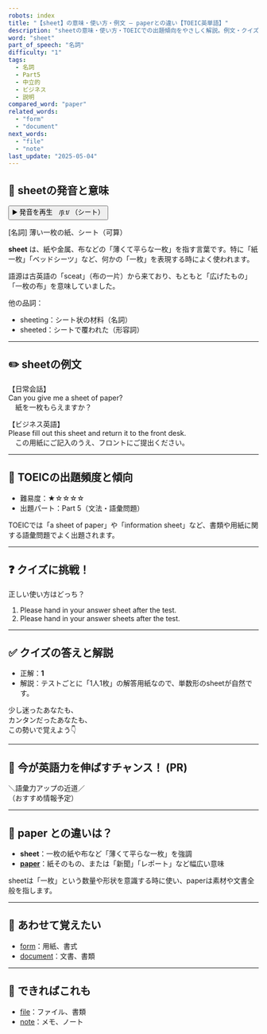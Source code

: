 ```yaml
---
robots: index
title: "【sheet】の意味・使い方・例文 ― paperとの違い【TOEIC英単語】"
description: "sheetの意味・使い方・TOEICでの出題傾向をやさしく解説。例文・クイズ付きでpaperとの違いもわかりやすく学べます。"
word: "sheet"
part_of_speech: "名詞"
difficulty: "1"
tags:
  - 名詞
  - Part5
  - 中立的
  - ビジネス
  - 説明
compared_word: "paper"
related_words:
  - "form"
  - "document"
next_words:
  - "file"
  - "note"
last_update: "2025-05-04"
---
```


## 🔰 sheetの発音と意味

<button class="play-audio" onclick="playTTS('sheet')">
  <span class="play-audio-main">
    ▶️ 発音を再生　/ʃiːt/
  </span>
  <span class="play-audio-sub">
    （シート）
  </span>
</button>

[名詞] 薄い一枚の紙、シート（可算）

**sheet** は、紙や金属、布などの「薄くて平らな一枚」を指す言葉です。特に「紙一枚」「ベッドシーツ」など、何かの「一枚」を表現する時によく使われます。

語源は古英語の「sceat」（布の一片）から来ており、もともと「広げたもの」「一枚の布」を意味していました。

他の品詞：  
- sheeting：シート状の材料（名詞）
- sheeted：シートで覆われた（形容詞）

---

## ✏️ sheetの例文

【日常会話】  
Can you give me a sheet of paper?  
　紙を一枚もらえますか？

【ビジネス英語】  
Please fill out this sheet and return it to the front desk.  
　この用紙にご記入のうえ、フロントにご提出ください。

---

## 🎯 TOEICの出題頻度と傾向

- 難易度：★☆☆☆☆
- 出題パート：Part 5（文法・語彙問題）

TOEICでは「a sheet of paper」や「information sheet」など、書類や用紙に関する語彙問題でよく出題されます。

---

## ❓ クイズに挑戦！

正しい使い方はどっち？

1. Please hand in your answer sheet after the test.  
2. Please hand in your answer sheets after the test.

---

## ✅ クイズの答えと解説

- 正解：**1**
- 解説：テストごとに「1人1枚」の解答用紙なので、単数形のsheetが自然です。

少し迷ったあなたも、  
カンタンだったあなたも、  
この勢いで覚えよう👇️

---

## 🚀 今が英語力を伸ばすチャンス！ (PR)

<div class="info-center">
＼語彙力アップの近道／<br>  
（おすすめ情報予定）
</div>

---

## 🤔  paper との違いは？

- **sheet**：一枚の紙や布など「薄くて平らな一枚」を強調
- **[paper](/word/paper)**：紙そのもの、または「新聞」「レポート」など幅広い意味

sheetは「一枚」という数量や形状を意識する時に使い、paperは素材や文書全般を指します。

---

## 🧩 あわせて覚えたい

- [form](/word/form)：用紙、書式
- [document](/word/document)：文書、書類

---

## 📖 できればこれも

- [file](/word/file)：ファイル、書類
- [note](/word/note)：メモ、ノート

<!-- cvid: aid02_bid48 -->
